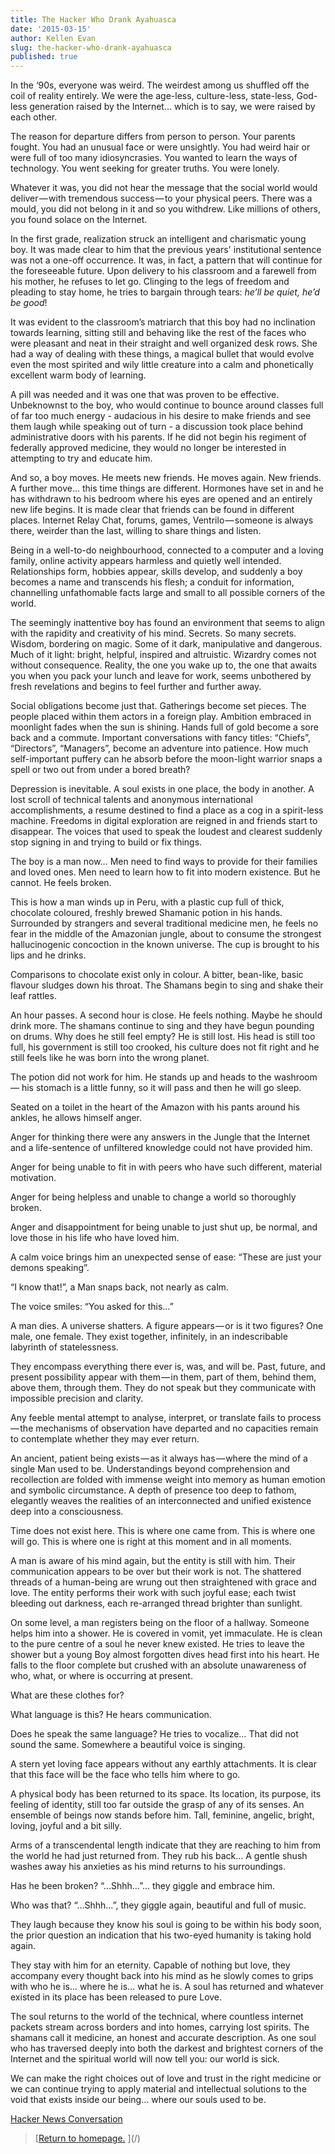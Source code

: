 ```yaml
---
title: The Hacker Who Drank Ayahuasca
date: '2015-03-15'
author: Kellen Evan
slug: the-hacker-who-drank-ayahuasca
published: true
---
```


In the ‘90s, everyone was weird. The weirdest among us shuffled off the coil of reality entirely. We were the age-less, culture-less, state-less, God-less generation raised by the Internet… which is to say, we were raised by each other.

The reason for departure differs from person to person. Your parents fought. You had an unusual face or were unsightly. You had weird hair or were full of too many idiosyncrasies. You wanted to learn the ways of technology. You went seeking for greater truths. You were lonely.

Whatever it was, you did not hear the message that the social world would deliver — with tremendous success — to your physical peers. There was a mould, you did not belong in it and so you withdrew. Like millions of others, you found solace on the Internet.

In the first grade, realization struck an intelligent and charismatic young boy. It was made clear to him that the previous years' institutional sentence was not a one-off occurrence. It was, in fact, a pattern that will continue for the foreseeable future. Upon delivery to his classroom and a farewell from his mother, he refuses to let go. Clinging to the legs of freedom and pleading to stay home, he tries to bargain through tears: *he’ll be quiet, he’d be good*!

It was evident to the classroom’s matriarch that this boy had no inclination towards learning, sitting still and behaving like the rest of the faces who were pleasant and neat in their straight and well organized desk rows. She had a way of dealing with these things, a magical bullet that would evolve even the most spirited and wily little creature into a calm and phonetically excellent warm body of learning.

A pill was needed and it was one that was proven to be effective. Unbeknownst to the boy, who would continue to bounce around classes full of far too much energy - audacious in his desire to make friends and see them laugh while speaking out of turn - a discussion took place behind administrative doors with his parents. If he did not begin his regiment of federally approved medicine, they would no longer be interested in attempting to try and educate him.

And so, a boy moves. He meets new friends. He moves again. New friends. A further move… this time things are different. Hormones have set in and he has withdrawn to his bedroom where his eyes are opened and an entirely new life begins. It is made clear that friends can be found in different places. Internet Relay Chat, forums, games, Ventrilo — someone is always there, weirder than the last, willing to share things and listen.

Being in a well-to-do neighbourhood, connected to a computer and a loving family, online activity appears harmless and quietly well intended. Relationships form, hobbies appear, skills develop, and suddenly a boy becomes a name and transcends his flesh; a conduit for information, channelling unfathomable facts large and small to all possible corners of the world.

The seemingly inattentive boy has found an environment that seems to align with the rapidity and creativity of his mind. Secrets. So many secrets. Wisdom, bordering on magic. Some of it dark, manipulative and dangerous. Much of it light: bright, helpful, inspired and altruistic. Wizardry comes not without consequence. Reality, the one you wake up to, the one that awaits you when you pack your lunch and leave for work, seems unbothered by fresh revelations and begins to feel further and further away.

Social obligations become just that. Gatherings become set pieces. The people placed within them actors in a foreign play. Ambition embraced in moonlight fades when the sun is shining. Hands full of gold become a sore back and a commute. Important conversations with fancy titles: “Chiefs”, “Directors”, “Managers”, become an adventure into patience. How much self-important puffery can he absorb before the moon-light warrior snaps a spell or two out from under a bored breath?

Depression is inevitable. A soul exists in one place, the body in another. A lost scroll of technical talents and anonymous international accomplishments, a resume destined to find a place as a cog in a spirit-less machine. Freedoms in digital exploration are reigned in and friends start to disappear. The voices that used to speak the loudest and clearest suddenly stop signing in and trying to build or fix things.

The boy is a man now… Men need to find ways to provide for their families and loved ones. Men need to learn how to fit into modern existence. But he cannot. He feels broken.

This is how a man winds up in Peru, with a plastic cup full of thick, chocolate coloured, freshly brewed Shamanic potion in his hands. Surrounded by strangers and several traditional medicine men, he feels no fear in the middle of the Amazonian jungle, about to consume the strongest hallucinogenic concoction in the known universe. The cup is brought to his lips and he drinks.

Comparisons to chocolate exist only in colour. A bitter, bean-like, basic flavour sludges down his throat. The Shamans begin to sing and shake their leaf rattles.

An hour passes. A second hour is close. He feels nothing. Maybe he should drink more. The shamans continue to sing and they have begun pounding on drums. Why does he still feel empty? He is still lost. His head is still too full, his government is still too crooked, his culture does not fit right and he still feels like he was born into the wrong planet.

The potion did not work for him. He stands up and heads to the washroom — his stomach is a little funny, so it will pass and then he will go sleep.

Seated on a toilet in the heart of the Amazon with his pants around his ankles, he allows himself anger.

Anger for thinking there were any answers in the Jungle that the Internet and a life-sentence of unfiltered knowledge could not have provided him.

Anger for being unable to fit in with peers who have such different, material motivation.

Anger for being helpless and unable to change a world so thoroughly broken.

Anger and disappointment for being unable to just shut up, be normal, and love those in his life who have loved him.

A calm voice brings him an unexpected sense of ease: “These are just your demons speaking”.

“I know that!”, a Man snaps back, not nearly as calm.

The voice smiles: “You asked for this…”

A man dies. A universe shatters. A figure appears — or is it two figures? One male, one female. They exist together, infinitely, in an indescribable labyrinth of statelessness.

They encompass everything there ever is, was, and will be. Past, future, and present possibility appear with them — in them, part of them, behind them, above them, through them. They do not speak but they communicate with impossible precision and clarity.

Any feeble mental attempt to analyse, interpret, or translate fails to process — the mechanisms of observation have departed and no capacities remain to contemplate whether they may ever return.

An ancient, patient being exists — as it always has — where the mind of a single Man used to be. Understandings beyond comprehension and recollection are folded with immense weight into memory as human emotion and symbolic circumstance. A depth of presence too deep to fathom, elegantly weaves the realities of an interconnected and unified existence deep into a consciousness.

Time does not exist here. This is where one came from. This is where one will go. This is where one is right at this moment and in all moments.

A man is aware of his mind again, but the entity is still with him. Their communication appears to be over but their work is not. The shattered threads of a human-being are wrung out then straightened with grace and love. The entity performs their work with such joyful ease; each twist bleeding out darkness, each re-arranged thread brighter than sunlight.

On some level, a man registers being on the floor of a hallway. Someone helps him into a shower. He is covered in vomit, yet immaculate. He is clean to the pure centre of a soul he never knew existed. He tries to leave the shower but a young Boy almost forgotten dives head first into his heart. He falls to the floor complete but crushed with an absolute unawareness of who, what, or where is occurring at present.

What are these clothes for?

What language is this? He hears communication.

Does he speak the same language? He tries to vocalize… That did not sound the same. Somewhere a beautiful voice is singing.

A stern yet loving face appears without any earthly attachments. It is clear that this face will be the face who tells him where to go.

A physical body has been returned to its space. Its location, its purpose, its feeling of identity, still too far outside the grasp of any of its senses. An ensemble of beings now stands before him. Tall, feminine, angelic, bright, loving, joyful and a bit silly.

Arms of a transcendental length indicate that they are reaching to him from the world he had just returned from. They rub his back… A gentle shush washes away his anxieties as his mind returns to his surroundings.

Has he been broken? “…Shhh…”… they giggle and embrace him.

Who was that? “…Shhh…”, they giggle again, beautiful and full of music.

They laugh because they know his soul is going to be within his body soon, the prior question an indication that his two-eyed humanity is taking hold again.

They stay with him for an eternity. Capable of nothing but love, they accompany every thought back into his mind as he slowly comes to grips with who he is… where he is… what he is. A soul has returned and whatever existed in its place has been released to pure Love.

The soul returns to the world of the technical, where countless internet packets stream across borders and into homes, carrying lost spirits. The shamans call it medicine, an honest and accurate description. As one soul who has traversed deeply into both the darkest and brightest corners of the Internet and the spiritual world will now tell you: our world is sick.

We can make the right choices out of love and trust in the right medicine or we can continue trying to apply material and intellectual solutions to the void that exists inside our being… where our souls used to be.

[Hacker News Conversation](https://news.ycombinator.com/item?id=9242260)

> [[Return to homepage.](/) ](/)
